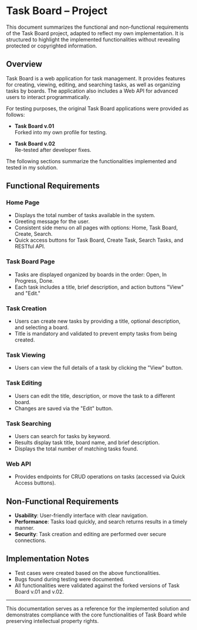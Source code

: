 # Task Board – Project

This document summarizes the functional and non-functional requirements of the Task Board project, adapted to reflect my own implementation. It is structured to highlight the implemented functionalities without revealing protected or copyrighted information.

## Overview

Task Board is a web application for task management. It provides features for creating, viewing, editing, and searching tasks, as well as organizing tasks by boards. The application also includes a Web API for advanced users to interact programmatically.

For testing purposes, the original Task Board applications were provided as follows:

- **Task Board v.01**  
  Forked into my own profile for testing.

- **Task Board v.02**  
  Re-tested after developer fixes.

The following sections summarize the functionalities implemented and tested in my solution.

## Functional Requirements

### Home Page
- Displays the total number of tasks available in the system.
- Greeting message for the user.
- Consistent side menu on all pages with options: Home, Task Board, Create, Search.
- Quick access buttons for Task Board, Create Task, Search Tasks, and RESTful API.

### Task Board Page
- Tasks are displayed organized by boards in the order: Open, In Progress, Done.
- Each task includes a title, brief description, and action buttons "View" and "Edit."

### Task Creation
- Users can create new tasks by providing a title, optional description, and selecting a board.
- Title is mandatory and validated to prevent empty tasks from being created.

### Task Viewing
- Users can view the full details of a task by clicking the "View" button.

### Task Editing
- Users can edit the title, description, or move the task to a different board.
- Changes are saved via the "Edit" button.

### Task Searching
- Users can search for tasks by keyword.
- Results display task title, board name, and brief description.
- Displays the total number of matching tasks found.

### Web API
- Provides endpoints for CRUD operations on tasks (accessed via Quick Access buttons).

## Non-Functional Requirements
- **Usability**: User-friendly interface with clear navigation.
- **Performance**: Tasks load quickly, and search returns results in a timely manner.
- **Security**: Task creation and editing are performed over secure connections.

## Implementation Notes
- Test cases were created based on the above functionalities.
- Bugs found during testing were documented.
- All functionalities were validated against the forked versions of Task Board v.01 and v.02.

---

This documentation serves as a reference for the implemented solution and demonstrates compliance with the core functionalities of Task Board while preserving intellectual property rights.
